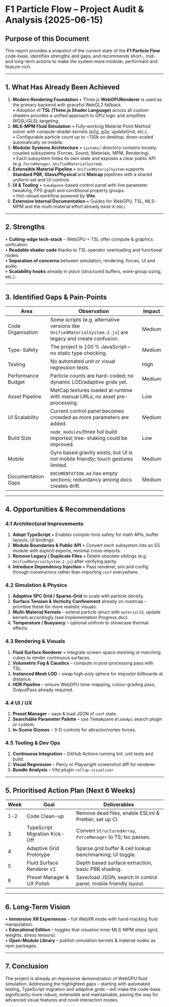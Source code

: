 # F1 Particle Flow – Project Audit & Analysis (2025-06-15)

## Purpose of this Document
This report provides a snapshot of the current state of the **F1 Particle Flow** code-base, identifies strengths and gaps, and recommends short-, mid- and long-term actions to make the system more modular, performant and feature-rich.

---

## 1. What Has Already Been Achieved
1. **Modern Rendering Foundation**
   • Three.js **WebGPURenderer** is used as the primary backend with graceful WebGL2 fallback.<br/>
   • Adoption of **TSL (Three.js Shader Language)** across all custom shaders provides a unified approach to GPU logic and simplifies WGSL/GLSL targeting.
2. **MLS-MPM Fluid Simulation**
   • Fully‐working Material Point Method solver with compute-shader kernels (p2g, g2p, updateGrid, etc.).<br/>
   • Configurable particle count up to ~130k on desktop; down-scaled automatically on mobile.
3. **Modular Systems Architecture**
   • `systems/` directory contains loosely-coupled subsystems (Forces, Sound, Materials, MPM, Rendering).<br/>
   • Each subsystem hides its own state and exposes a clear public API (e.g. `ForceManager`, `UnifiedMaterialSystem`).
4. **Extensible Material Pipeline**
   • `UnifiedMaterialSystem` supports **Standard PBR**, **Glass/Physical** and **Matcap** pipelines with a shared uniform set and UI controls.
5. **UI & Tooling**
   • `tweakpane`-based control panel with live parameter tweaking, FPS graph and conditional property groups.<br/>
   • Hot-reload workflow powered by **Vite**.
6. **Extensive Internal Documentation**
   • Guides for WebGPU, TSL, MLS-MPM and the multi-material effort already exist in `DOC/`.

---

## 2. Strengths
• **Cutting-edge tech-stack** – WebGPU + TSL offer compute & graphics unification.<br/>
• **Readable shader code** thanks to TSL operator overloading and functional nodes.<br/>
• **Separation of concerns** between simulation, rendering, forces, UI and audio.<br/>
• **Scalability hooks** already in place (structured buffers, work-group sizing, etc.).

---

## 3. Identified Gaps & Pain-Points
| Area | Observation | Impact |
|------|-------------|--------|
| Code Organisation | Some scripts (e.g. alternative versions like `UnifiedMaterialSystem.2.js`) are legacy and create confusion. | Medium |
| Type-Safety | The project is 100 % JavaScript – no static type checking. | Medium |
| Testing | No automated unit or visual regression tests. | High |
| Performance Budget | Particle counts are hard-coded; no dynamic LOD/adaptive grids yet. | Medium |
| Asset Pipeline | MatCap textures loaded at runtime with manual URLs; no asset pre-processing. | Low |
| UI Scalability | Current control panel becomes crowded as more parameters are added. | Medium |
| Build Size | `node_modules`/three full build imported; tree-shaking could be improved. | Low |
| Mobile | Gyro based gravity exists, but UI is not mobile friendly; touch gestures limited. | Medium |
| Documentation Gaps | `DOCUMENTATION.md` has empty sections; redundancy among docs creates drift. | Medium |

---

## 4. Opportunities & Recommendations
### 4.1 Architectural Improvements
1. **Adopt TypeScript**
   • Enables compile-time safety for math APIs, buffer layouts, UI bindings.
2. **Module Boundaries & Public API**
   • Convert each subsystem into an ES module with explicit exports, minimal cross-imports.
3. **Remove Legacy / Duplicate Files**
   • Delete obsolete siblings (e.g. `UnifiedMaterialSystem.2.js`) after verifying parity.
4. **Introduce Dependency Injection**
   • Pass renderer, sim and config through constructors rather than importing `conf` everywhere.

### 4.2 Simulation & Physics
1. **Adaptive SPC Grid / Sparse-Grid** to scale with particle density.
2. **Surface Tension & Vorticity Confinement** already on roadmap – prioritise these for more realistic visuals.
3. **Multi-Material Kernels** – extend particle struct with `materialId`, update kernels accordingly (see Implementation Progress doc).
4. **Temperature / Buoyancy** – optional uniform to showcase thermal effects.

### 4.3 Rendering & Visuals
1. **Fluid Surface Renderer**
   • Integrate screen-space meshing or marching cubes to render continuous surfaces.
2. **Volumetric Fog & Caustics** – compute in post-processing pass with TSL.
3. **Instanced Mesh LOD** – swap high-poly sphere for impostor billboards at distance.
4. **HDR Pipeline** – ensure WebGPU tone-mapping, colour-grading pass, OutputPass already required.

### 4.4 UI / UX
1. **Preset Manager** – save & load JSON of `conf` state.
2. **Searchable Parameter Palette** – use Tweakpane `BladeApi` search plugin or custom.
3. **In-Scene Gizmos** – 3-D controls for attractor/vortex forces.

### 4.5 Tooling & Dev Ops
1. **Continuous Integration** – GitHub Actions running lint, unit tests and build.
2. **Visual Regression** – Percy or Playwright screenshot diff for renderer.
3. **Bundle Analysis** – Vite plugin `rollup-visualizer`.

---

## 5. Prioritised Action Plan (Next 6 Weeks)
| Week | Goal | Deliverables |
|------|------|--------------|
| 1-2 | Code Clean-up | Remove dead files, enable ESLint & Prettier, set up CI. |
| 3   | TypeScript Migration Kick-Off | Convert `StructuredArray`, `ForceManager` to TS; tsc passes. |
| 4   | Adaptive Grid Prototype | Sparse grid buffer & cell lookup benchmarking; UI toggle. |
| 5   | Fluid Surface Renderer v1 | Depth based surface extraction, basic PBR shading. |
| 6   | Preset Manager & UX Polish | Save/load JSON, search in control panel, mobile friendly layout. |

---

## 6. Long-Term Vision
• **Immersive XR Experiences** – full WebXR mode with hand-tracking fluid manipulation.<br/>
• **Educational Edition** – toggles that visualise inner MLS-MPM steps (grid, weights, stress tensors).<br/>
• **Open-Module Library** – publish simulation kernels & material nodes as npm packages.

---

## 7. Conclusion
The project is already an impressive demonstration of WebGPU fluid simulation. Addressing the highlighted gaps – starting with automated testing, TypeScript migration and adaptive grids – will make the code-base significantly more robust, extensible and maintainable, paving the way for advanced visual features and novel interaction modes. 